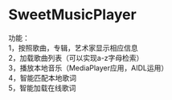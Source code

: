 # SweetMusicPlayer
功能：  
1，按照歌曲，专辑，艺术家显示相应信息  
2，加载歌曲列表（可以实现a-z字母检索）  
3，播放本地音乐（MediaPlayer应用，AIDL运用）  
4，智能匹配本地歌词  
5，智能加载在线歌词
